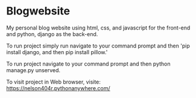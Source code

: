 # Blogwebsite
My personal blog website using html, css, and javascript for the front-end and python, django as the back-end.

To run project simply run navigate to your command prompt and then 'pip install django, and then pip install pillow.' 

To run project navigate to your command prompt and then python manage.py unserved.

To visit project in Web browser, visite: https://nelson404r.pythonanywhere.com/
